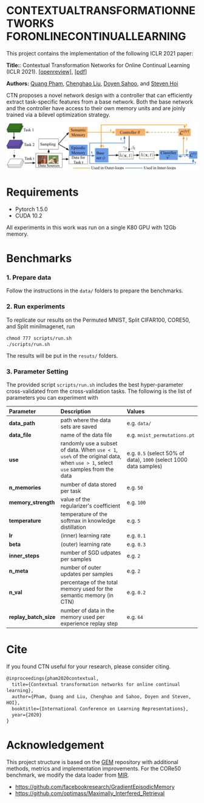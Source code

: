 # CONTEXTUALTRANSFORMATIONNETWORKS FORONLINECONTINUALLEARNING

This project contains the implementation of the following ICLR 2021 paper: 

**Title:**: Contextual Transformation Networks for Online Continual Learning (ICLR 2021). [[openreview]](https://openreview.net/forum?id=zx_uX-BO7CH), [[pdf]](https://openreview.net/pdf?id=zx_uX-BO7CH)

**Authors:** [Quang Pham](https://sites.google.com/view/quangpham93), [Chenghao Liu](https://sites.google.com/view/liuchenghao/home), [Doyen Sahoo](https://scholar.google.com.sg/citations?user=A61jJD4AAAAJ&hl=en), and [Steven Hoi](https://sites.google.com/view/stevenhoi/home)

CTN proposes a novel network design with a controller that can efficiently extract task-specific features from a base network. Both the base network and the controller have access to their own memory units and are joinly trained via a bilevel optimization strategy.

![CTN](CTN-framework.jpg)

# Requirements
- Pytorch 1.5.0
- CUDA 10.2

All experiments in this work was run on a single K80 GPU with 12Gb memory.

# Benchmarks
### 1. Prepare data
Follow the instructions in the `data/` folders to prepare the benchmarks.

### 2. Run experiments
To replicate our results on the Permuted MNIST, Split CIFAR100, CORE50, and Split miniImagenet, run
```
chmod 777 scripts/run.sh
./scripts/run.sh
```

The results will be put in the `resuts/` folders.

### 3. Parameter Setting
The provided script `scripts/run.sh` includes the best hyper-parameter cross-validated from the cross-validation tasks. The following is the list of parameters you can experiment with

| Parameter           | Description                                                  | Values |
| :------------------ | :----------------------------------------------------------- | :-------------------------------------------------------- |
| **data_path** | path where the data sets are saved | e.g. `data/` |
| **data_file** | name of the data file | e.g. `mnist_permutations.pt` |
| **use** | randomly use a subset of data. When `use < 1`, `use%` of the original data, when `use > 1`, select `use` samples from the data | e.g. `0.5` (select 50% of data), `1000` (select 1000 data samples) |
|**n_memories**| number of data stored per task | e.g. `50` |
|**memory_strength**| value of the regularizer's coefficient | e.g. `100` |
|**temperature**| temperature of the softmax in knowledge distillation | e.g. `5`|
|**lr**| (inner) learning rate | e.g. `0.1` |
|**beta**| (outer) learning rate  | e.g. `0.3` |
|**inner_steps**| number of SGD udpates per samples | e.g. `2` | 
|**n_meta**| number of outer updates per samples | e.g. `2` |
|**n_val**| percentage of the total memory used for the semantic memory (in CTN) | e.g. `0.2` | 
|**replay_batch_size**| number of data in the memory used per experience replay step | e.g. `64` | 

# Cite
If you found CTN useful for your research, please consider citing.
```
@inproceedings{pham2020contextual,
  title={Contextual transformation networks for online continual learning},
  author={Pham, Quang and Liu, Chenghao and Sahoo, Doyen and Steven, HOI},
  booktitle={International Conference on Learning Representations},
  year={2020}
}
```

# Acknowledgement
This project structure is based on the [GEM](https://github.com/facebookresearch/GradientEpisodicMemory) repository with additional methods, metrics and implementation improvements. For the CORe50 benchmark, we modify the data loader from [MIR](https://github.com/optimass/Maximally_Interfered_Retrieval).
* https://github.com/facebookresearch/GradientEpisodicMemory
* https://github.com/optimass/Maximally_Interfered_Retrieval
